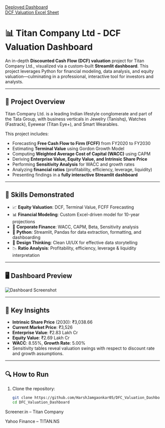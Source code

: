 [Deployed Dashboard](https://harshjamgaonkar05-dfc-valuation-dashboard-main-pitrpx.streamlit.app/)
<br>
[DCF Valuation Excel Sheet](https://docs.google.com/spreadsheets/d/1BqQt6eJcbMqXHlfyZpisCv8ktwdRyUEgVIff_bnOxL0/edit?gid=0#gid=0)



# 📊 Titan Company Ltd - DCF Valuation Dashboard

An in-depth **Discounted Cash Flow (DCF) valuation** project for Titan Company Ltd., visualized via a custom-built **Streamlit dashboard**. This project leverages Python for financial modeling, data analysis, and equity valuation—culminating in a professional, interactive tool for investors and analysts.

---

## 🚀 Project Overview

Titan Company Ltd. is a leading Indian lifestyle conglomerate and part of the Tata Group, with business verticals in Jewelry (Tanishq), Watches (Fastrack), Eyewear (Titan Eye+), and Smart Wearables.

This project includes:

- Forecasting **Free Cash Flow to Firm (FCFF)** from FY2020 to FY2030
- Estimating **Terminal Value** using Gordon Growth Model
- Computing **Weighted Average Cost of Capital (WACC)** using CAPM
- Deriving **Enterprise Value, Equity Value, and Intrinsic Share Price**
- Performing **Sensitivity Analysis** for WACC and growth rates
- Analyzing **financial ratios** (profitability, efficiency, leverage, liquidity)
- Presenting findings in a **fully interactive Streamlit dashboard**

---

## 🧠 Skills Demonstrated

- 📈 **Equity Valuation**: DCF, Terminal Value, FCFF Forecasting  
- 📊 **Financial Modeling**: Custom Excel-driven model for 10-year projections  
- 🧮 **Corporate Finance**: WACC, CAPM, Beta, Sensitivity analysis  
- 🐍 **Python**: Streamlit, Pandas for data extraction, formatting, and dashboarding  
- 📐 **Design Thinking**: Clean UI/UX for effective data storytelling  
- 📉 **Ratio Analysis**: Profitability, efficiency, leverage & liquidity interpretation  

---

## 🖥️ Dashboard Preview

![Dashboard Screenshot](Assets/dashboard_preview.png)

---

## 📌 Key Insights

- **Intrinsic Share Price** (2030): ₹3,038.66  
- **Current Market Price**: ₹3,526  
- **Enterprise Value**: ₹2.83 Lakh Cr  
- **Equity Value**: ₹2.69 Lakh Cr  
- **WACC**: 8.55%, **Growth Rate**: 5.00%  
- Sensitivity tables reveal valuation swings with respect to discount rate and growth assumptions.

---

## 🔍 How to Run

1. Clone the repository:
   ```bash
   git clone https://github.com/HarshJamgaonkar05/DFC_Valuation_Dashboard.git
   cd DFC_Valuation_Dashboard


Screener.in – Titan Company

Yahoo Finance – TITAN.NS
